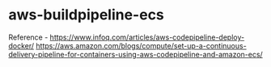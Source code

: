 # aws-buildpipeline-ecs
 
Reference - https://www.infoq.com/articles/aws-codepipeline-deploy-docker/
https://aws.amazon.com/blogs/compute/set-up-a-continuous-delivery-pipeline-for-containers-using-aws-codepipeline-and-amazon-ecs/

